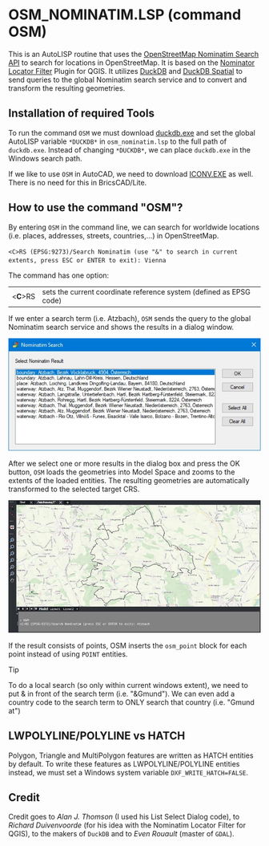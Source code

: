 # OSM_NOMINATIM.LSP (command OSM)

This is an AutoLISP routine that uses the [OpenStreetMap Nominatim Search API](https://nominatim.org/release-docs/latest/api/Search/) to search for locations in OpenStreetMap.
It is based on the [Nominator Locator Filter](https://github.com/rduivenvoorde/nominatim_locator_filter) Plugin for QGIS.
It utilizes [DuckDB](https://duckdb.org/) and [DuckDB Spatial](https://duckdb.org/docs/extensions/spatial/overview.html) to send queries to the global Nominatim search service and to convert and transform the resulting geometries.

## Installation of required Tools
To run the command `OSM` we must download [duckdb.exe](https://duckdb.org/docs/installation/?version=stable&environment=cli&platform=win&download_method=direct&architecture=x86_64) and set the global AutoLISP variable `*DUCKDB*` in `osm_nominatim.lsp` to the full path of `duckdb.exe`.
Instead of changing `*DUCKDB*`, we can place `duckdb.exe` in the Windows search path.

If we like to use `OSM` in AutoCAD, we need to download [ICONV.EXE](https://en.wikipedia.org/wiki/Iconv) as well.
There is no need for this in BricsCAD/Lite.

## How to use the command "OSM"?
By entering `OSM` in the command line, we can search for worldwide locations (i.e. places, addresses, streets, countries,...) in OpenStreetMap.

`<C>RS (EPSG:9273)/Search Nominatim (use "&" to search in current extents, press ESC or ENTER to exit): Vienna`

The command has one option:

|         |         |
| ------- | ------- |
| <**C**>RS | sets the current coordinate reference system (defined as EPSG code) |

If we enter a search term (i.e. Atzbach), `OSM` sends the query to the global Nominatim search service and shows the results in a dialog window.

![Nominatim Search Results](./images/osm_nominatim_results.jpg)

After we select one or more results in the dialog box and press the OK button, `OSM` loads the geometries into Model Space and zooms to the extents of the loaded entities.
The resulting geometries are automatically transformed to the selected target CRS.

![Nominatim Search Geometry](./images/osm_nominatim_geom.jpg)

If the result consists of points, OSM inserts the `osm_point` block for each point instead of using `POINT` entities.

> [!TIP]
> To do a local search (so only within current windows extent), we need to put & in front of the search term (i.e. "&Gmund"). We can even add a country code to the search term to ONLY search that country (i.e. "Gmund at")

## LWPOLYLINE/POLYLINE vs HATCH
Polygon, Triangle and MultiPolygon features are written as HATCH entities by default. To write these features as LWPOLYLINE/POLYLINE entities instead, we must set a Windows system variable `DXF_WRITE_HATCH=FALSE`.

## Credit

Credit goes to *Alan J. Thomson* (I used his List Select Dialog code), to *Richard Duivenvoorde* (for his idea with the Nominatim Locator Filter for QGIS), to the makers of `DuckDB` and to *Even Rouault* (master of `GDAL`).

